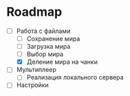 # Roadmap

- [ ] Работа с файлами
  - [ ] Сохранение мира
  - [ ] Загрузка мира
  - [ ] Выбор мира
  - [X] Деление мира на чанки
- [ ] Мультиплеер
  - [ ] Реализация локального сервера
- [ ] Настройки